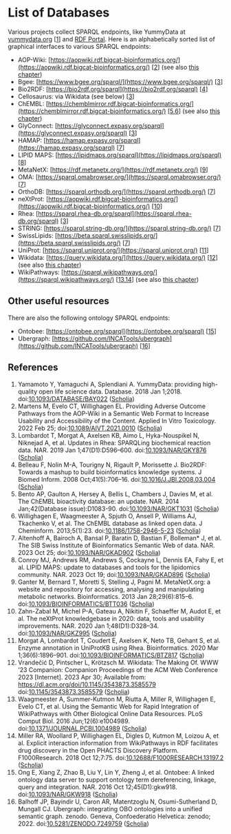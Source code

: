 # List of Databases

Various projects collect <a name="tp1">SPARQL endpoint</a>s, like <a name="tp2">YummyData</a> at [yummydata.org](https://yummydata.org/) [<a href="#citeref1">1</a>]
and [RDF Portal](https://rdfportal.org/datasets).
Here is an alphabetically sorted list of graphical interfaces to various SPARQL endpoints:

* AOP-Wiki: [https://aopwiki.rdf.bigcat-bioinformatics.org/](https://aopwiki.rdf.bigcat-bioinformatics.org/) [<a href="#citeref2">2</a>] (see also [this chapter](aopwiki.md))
* Bgee: [https://www.bgee.org/sparql/](https://www.bgee.org/sparql/) [<a href="#citeref3">3</a>]
* Bio2RDF: [https://bio2rdf.org/sparql](https://bio2rdf.org/sparql) [<a href="#citeref4">4</a>]
* Cellosaurus: via Wikidata (see below) [<a href="#citeref3">3</a>]
* ChEMBL: [https://chemblmirror.rdf.bigcat-bioinformatics.org/](https://chemblmirror.rdf.bigcat-bioinformatics.org/) [<a href="#citeref5">5</a>,<a href="#citeref6">6</a>] (see also [this chapter](chembl.md))
* GlyConnect: [https://glyconnect.expasy.org/sparql](https://glyconnect.expasy.org/sparql) [<a href="#citeref3">3</a>]
* HAMAP: [https://hamap.expasy.org/sparql](https://hamap.expasy.org/sparql) [<a href="#citeref7">7</a>]
* LIPID MAPS: [https://lipidmaps.org/sparql](https://lipidmaps.org/sparql) [<a href="#citeref8">8</a>]
* MetaNetX: [https://rdf.metanetx.org/](https://rdf.metanetx.org/) [<a href="#citeref9">9</a>]
* OMA: [https://sparql.omabrowser.org/](https://sparql.omabrowser.org/) [<a href="#citeref7">7</a>]
* OrthoDB: [https://sparql.orthodb.org/](https://sparql.orthodb.org/) [<a href="#citeref7">7</a>]
* neXtProt: [https://aopwiki.rdf.bigcat-bioinformatics.org/](https://aopwiki.rdf.bigcat-bioinformatics.org/) [<a href="#citeref10">10</a>]
* Rhea: [https://sparql.rhea-db.org/sparql](https://sparql.rhea-db.org/sparql) [<a href="#citeref3">3</a>]
* STRING: [https://sparql.string-db.org/](https://sparql.string-db.org/) [<a href="#citeref7">7</a>]
* SwissLipids: [https://beta.sparql.swisslipids.org/](https://beta.sparql.swisslipids.org/) [<a href="#citeref7">7</a>]
* UniProt: [https://sparql.uniprot.org/](https://sparql.uniprot.org/) [<a href="#citeref11">11</a>]
* Wikidata: [https://query.wikidata.org/](https://query.wikidata.org/) [<a href="#citeref12">12</a>] (see also [this chapter](wikidata.md))
* WikiPathways: [https://sparql.wikipathways.org/](https://sparql.wikipathways.org/) [<a href="#citeref13">13</a>,<a href="#citeref14">14</a>] (see also [this chapter](wikipathways.md))

## Other useful resources

There are also the following <a name="tp3">ontology</a> SPARQL endpoints:

* Ontobee: [https://ontobee.org/sparql](https://ontobee.org/sparql) [<a href="#citeref15">15</a>]
* Ubergraph: [https://github.com/INCATools/ubergraph](https://github.com/INCATools/ubergraph) [<a href="#citeref16">16</a>]

## References

1. <a name="citeref1"></a>Yamamoto Y, Yamaguchi A, Splendiani A. YummyData: providing high-quality open life science data. Database. 2018 Jan 1;2018.  doi:[10.1093/DATABASE/BAY022](https://doi.org/10.1093/DATABASE/BAY022) ([Scholia](https://scholia.toolforge.org/doi/10.1093/DATABASE/BAY022))
2. <a name="citeref2"></a>Martens M, Evelo CT, Willighagen EL. Providing Adverse Outcome Pathways from the AOP-Wiki in a Semantic Web Format to Increase Usability and Accessibility of the Content. Applied In Vitro Toxicology. 2022 Feb 25;  doi:[10.1089/AIVT.2021.0010](https://doi.org/10.1089/AIVT.2021.0010) ([Scholia](https://scholia.toolforge.org/doi/10.1089/AIVT.2021.0010))
3. <a name="citeref3"></a>Lombardot T, Morgat A, Axelsen KB, Aimo L, Hyka-Nouspikel N, Niknejad A, et al. Updates in Rhea: SPARQLing biochemical reaction data. NAR. 2019 Jan 1;47(D1):D596–600.  doi:[10.1093/NAR/GKY876](https://doi.org/10.1093/NAR/GKY876) ([Scholia](https://scholia.toolforge.org/doi/10.1093/NAR/GKY876))
4. <a name="citeref4"></a>Belleau F, Nolin M-A, Tourigny N, Rigault P, Morissette J. Bio2RDF: Towards a mashup to build bioinformatics knowledge systems. J Biomed Inform. 2008 Oct;41(5):706–16.  doi:[10.1016/J.JBI.2008.03.004](https://doi.org/10.1016/J.JBI.2008.03.004) ([Scholia](https://scholia.toolforge.org/doi/10.1016/J.JBI.2008.03.004))
5. <a name="citeref5"></a>Bento AP, Gaulton A, Hersey A, Bellis L, Chambers J, Davies M, et al. The ChEMBL bioactivity database: an update. NAR. 2014 Jan;42(Database issue):D1083-90.  doi:[10.1093/NAR/GKT1031](https://doi.org/10.1093/NAR/GKT1031) ([Scholia](https://scholia.toolforge.org/doi/10.1093/NAR/GKT1031))
6. <a name="citeref6"></a>Willighagen E, Waagmeester A, Spjuth O, Ansell P, Williams AJ, Tkachenko V, et al. The ChEMBL database as linked open data. J Cheminform. 2013;5(1):23.  doi:[10.1186/1758-2946-5-23](https://doi.org/10.1186/1758-2946-5-23) ([Scholia](https://scholia.toolforge.org/doi/10.1186/1758-2946-5-23))
7. <a name="citeref7"></a>Altenhoff A, Bairoch A, Bansal P, Baratin D, Bastian F, Bolleman* J, et al. The SIB Swiss Institute of Bioinformatics Semantic Web of data. NAR. 2023 Oct 25;  doi:[10.1093/NAR/GKAD902](https://doi.org/10.1093/NAR/GKAD902) ([Scholia](https://scholia.toolforge.org/doi/10.1093/NAR/GKAD902))
8. <a name="citeref8"></a>Conroy MJ, Andrews RM, Andrews S, Cockayne L, Dennis EA, Fahy E, et al. LIPID MAPS: update to databases and tools for the lipidomics community. NAR. 2023 Oct 19;  doi:[10.1093/NAR/GKAD896](https://doi.org/10.1093/NAR/GKAD896) ([Scholia](https://scholia.toolforge.org/doi/10.1093/NAR/GKAD896))
9. <a name="citeref9"></a>Ganter M, Bernard T, Moretti S, Stelling J, Pagni M. MetaNetX.org: a website and repository for accessing, analysing and manipulating metabolic networks. Bioinformatics. 2013 Jan 28;29(6):815–6.  doi:[10.1093/BIOINFORMATICS/BTT036](https://doi.org/10.1093/BIOINFORMATICS/BTT036) ([Scholia](https://scholia.toolforge.org/doi/10.1093/BIOINFORMATICS/BTT036))
10. <a name="citeref10"></a>Zahn-Zabal M, Michel P-A, Gateau A, Nikitin F, Schaeffer M, Audot E, et al. The neXtProt knowledgebase in 2020: data, tools and usability improvements. NAR. 2020 Jan 1;48(D1):D328–34.  doi:[10.1093/NAR/GKZ995](https://doi.org/10.1093/NAR/GKZ995) ([Scholia](https://scholia.toolforge.org/doi/10.1093/NAR/GKZ995))
11. <a name="citeref11"></a>Morgat A, Lombardot T, Coudert E, Axelsen K, Neto TB, Gehant S, et al. Enzyme annotation in UniProtKB using Rhea. Bioinformatics. 2020 Mar 1;36(6):1896–901.  doi:[10.1093/BIOINFORMATICS/BTZ817](https://doi.org/10.1093/BIOINFORMATICS/BTZ817) ([Scholia](https://scholia.toolforge.org/doi/10.1093/BIOINFORMATICS/BTZ817))
12. <a name="citeref12"></a>Vrandečić D, Pintscher L, Krötzsch M. Wikidata: The Making Of. WWW ’23 Companion: Companion Proceedings of the ACM Web Conference 2023 [Internet]. 2023 Apr 30; Available from: https://dl.acm.org/doi/10.1145/3543873.3585579 doi:[10.1145/3543873.3585579](https://doi.org/10.1145/3543873.3585579) ([Scholia](https://scholia.toolforge.org/doi/10.1145/3543873.3585579))
13. <a name="citeref13"></a>Waagmeester A, Summer-Kutmon M, Riutta A, Miller R, Willighagen E, Evelo CT, et al. Using the Semantic Web for Rapid Integration of WikiPathways with Other Biological Online Data Resources. PLoS Comput Biol. 2016 Jun;12(6):e1004989.  doi:[10.1371/JOURNAL.PCBI.1004989](https://doi.org/10.1371/JOURNAL.PCBI.1004989) ([Scholia](https://scholia.toolforge.org/doi/10.1371/JOURNAL.PCBI.1004989))
14. <a name="citeref14"></a>Miller RA, Woollard P, Willighagen EL, Digles D, Kutmon M, Loizou A, et al. Explicit interaction information from WikiPathways in RDF facilitates drug discovery in the Open PHACTS Discovery Platform. F1000Research. 2018 Oct 12;7:75.  doi:[10.12688/F1000RESEARCH.13197.2](https://doi.org/10.12688/F1000RESEARCH.13197.2) ([Scholia](https://scholia.toolforge.org/doi/10.12688/F1000RESEARCH.13197.2))
15. <a name="citeref15"></a>Ong E, Xiang Z, Zhao B, Liu Y, Lin Y, Zheng J, et al. Ontobee: A linked ontology data server to support ontology term dereferencing, linkage, query and integration. NAR. 2016 Oct 12;45(D1):gkw918.  doi:[10.1093/NAR/GKW918](https://doi.org/10.1093/NAR/GKW918) ([Scholia](https://scholia.toolforge.org/doi/10.1093/NAR/GKW918))
16. <a name="citeref16"></a>Balhoff JP, Bayindir U, Caron AR, Matentzoglu N, Osumi-Sutherland D, Mungall CJ. Ubergraph: integrating OBO ontologies into a unified semantic graph. zenodo. Geneva, Confoederatio Helvetica: zenodo; 2022.  doi:[10.5281/ZENODO.7249759](https://doi.org/10.5281/ZENODO.7249759) ([Scholia](https://scholia.toolforge.org/doi/10.5281/ZENODO.7249759))


